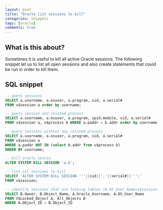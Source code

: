 ```yaml
---
layout: post
title: "Oracle list sessions to kill"
categories: snippets
tags: [oracle]
comments: true
---
```


## What is this about?

Sometimes it is useful to kill all active Oracle sessions. The following
snippet let us to list all open sessions and also create statements that
could be run in order to kill them.  

## SQL snippet

```sql
-- query sessions
SELECT a.username, a.osuser, a.program, sid, a.serial#
FROM v$session a order by username;

-- query session and related process
SELECT a.username, a.osuser, a.program, spid,module, sid, a.serial#
FROM v$session a, v$process b WHERE a.paddr = b.addr order by username;

-- query sessions without any related process
SELECT a.username, a.osuser, a.program, sid, a.serial#
FROM v$session a
WHERE a.paddr NOT IN (select b.addr from v$process b)
ORDER BY username;

-- kill oracle sessio
ALTER SYSTEM KILL SESSION 'a,b';

-- list all sessions to kill
SELECT 'ALTER SYSTEM KILL SESSION '''||sid||','||serial#||''';'
FROM v$session;

-- identify sessions that are locking tables (A.OS_User_Name=v$session.username)
SELECT B.Owner, B.Object_Name, A.Oracle_Username, A.OS_User_Name
FROM V$Locked_Object A, All_Objects B
WHERE A.Object_ID = B.Object_ID
```
